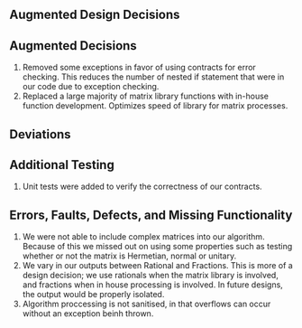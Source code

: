 ## Augmented Design Decisions

## Augmented Decisions
1. Removed some exceptions in favor of using contracts for error checking. This reduces the number of nested if statement that were in our code due to exception checking.
2. Replaced a large majority of matrix library functions with in-house function development. Optimizes speed of library for matrix processes. 

## Deviations

## Additional Testing
1. Unit tests were added to verify the correctness of our contracts.

## Errors, Faults, Defects, and Missing Functionality
1. We were not able to include complex matrices into our algorithm. Because of this we missed out on using some properties such as testing whether or not the matrix is Hermetian, normal or unitary.
2. We vary in our outputs between Rational and Fractions. This is more of a design decision; we use rationals when the matrix library is involved, and fractions when in house processing is involved. In future designs, the output would be properly isolated.
3. Algorithm proccessing is not sanitised, in that overflows can occur without an exception beinh thrown.
